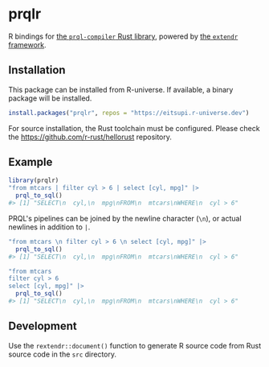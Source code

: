 
# prqlr

<!-- badges: start -->
<!-- badges: end -->

R bindings for [the `prql-compiler` Rust library](https://crates.io/crates/prql-compiler),
powered by [the `extendr` framework](https://extendr.github.io/).

## Installation

This package can be installed from R-universe. If available, a binary package will be installed.

```r
install.packages("prqlr", repos = "https://eitsupi.r-universe.dev")
```

For source installation, the Rust toolchain must be configured.
Please check the <https://github.com/r-rust/hellorust> repository.

## Example

```r
library(prqlr)
"from mtcars | filter cyl > 6 | select [cyl, mpg]" |>
  prql_to_sql()
#> [1] "SELECT\n  cyl,\n  mpg\nFROM\n  mtcars\nWHERE\n  cyl > 6"
```

PRQL's pipelines can be joined by the newline character (`\n`), or actual newlines in addition to `|`.

```r
"from mtcars \n filter cyl > 6 \n select [cyl, mpg]" |>
  prql_to_sql()
#> [1] "SELECT\n  cyl,\n  mpg\nFROM\n  mtcars\nWHERE\n  cyl > 6"
```

```r
"from mtcars
filter cyl > 6
select [cyl, mpg]" |>
  prql_to_sql()
#> [1] "SELECT\n  cyl,\n  mpg\nFROM\n  mtcars\nWHERE\n  cyl > 6"
```

## Development

Use the `rextendr::document()` function to generate R source code from Rust source code in the `src` directory.

